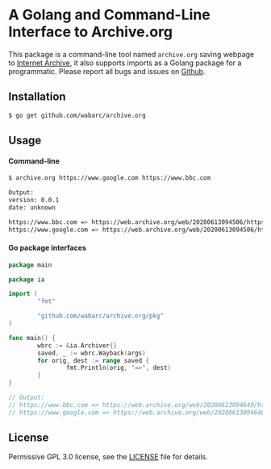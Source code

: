 # A Golang and Command-Line Interface to Archive.org

This package is a command-line tool named `archive.org` saving webpage to [Internet Archive](https://archive.org), it also supports imports as a Golang package for a programmatic. Please report all bugs and issues on [Github](https://github.com/wabarc/archive.org/issues).

## Installation

```sh
$ go get github.com/wabarc/archive.org
```

## Usage

#### Command-line

```sh
$ archive.org https://www.google.com https://www.bbc.com

Output:
version: 0.0.1
date: unknown

https://www.bbc.com => https://web.archive.org/web/20200613094506/https://www.bbc.com
https://www.google.com => https://web.archive.org/web/20200613094506/https://www.google.com
```

#### Go package interfaces

```go
package main

package ia

import (
        "fmt"

        "github.com/wabarc/archive.org/pkg"
)

func main() {
        wbrc := &ia.Archiver{}
        saved, _ := wbrc.Wayback(args)
        for orig, dest := range saved {
                fmt.Println(orig, "=>", dest)
        }
}

// Output:
// https://www.bbc.com => https://web.archive.org/web/20200613094640/https://www.bbc.com
// https://www.google.com => https://web.archive.org/web/20200613094640/https://www.google.com
```

## License

Permissive GPL 3.0 license, see the [LICENSE](https://github.com/wabarc/archive.org/blob/main/LICENSE) file for details.

